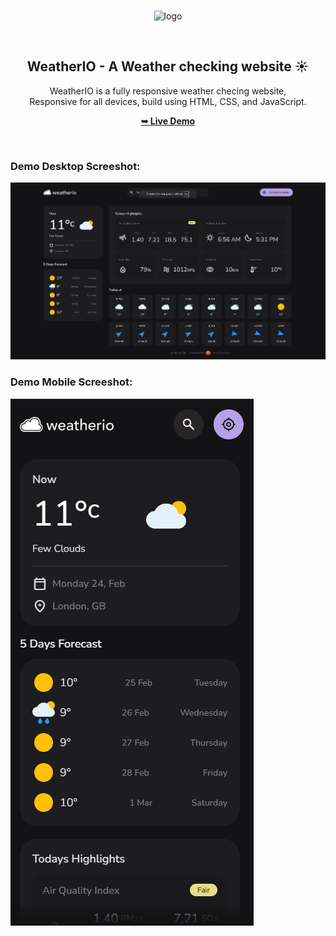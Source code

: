 <div align="center">

  <br />![logo](https://github.com/user-attachments/assets/aca005ce-457a-4510-901e-e2c52c2d923e)

  <br />

  <h2 align="center">WeatherIO - A Weather checking website ☀️</h2>

  WeatherIO is a fully responsive weather checing website, <br />Responsive for all devices, build using HTML, CSS, and JavaScript.

  <a href="https://weather-io-pink.vercel.app/"><strong>➥ Live Demo</strong></a>

</div>

<br />

### Demo Desktop Screeshot:

![WeatherIO Desktop Demo](./readme-images/Desktop.png "Desktop Demo")

### Demo Mobile Screeshot:

![WeatherIO Mobile Demo](./readme-images/mobile.png "mobile Demo") 
